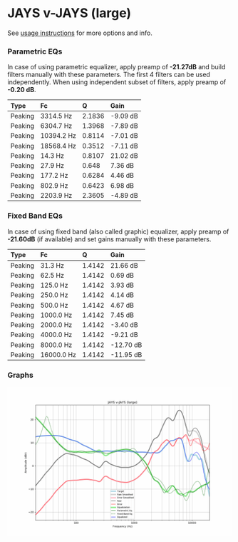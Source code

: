 # JAYS v-JAYS (large)
See [usage instructions](https://github.com/jaakkopasanen/AutoEq#usage) for more options and info.

### Parametric EQs
In case of using parametric equalizer, apply preamp of **-21.27dB** and build filters manually
with these parameters. The first 4 filters can be used independently.
When using independent subset of filters, apply preamp of **-0.20 dB**.

| Type    | Fc         |      Q | Gain     |
|:--------|:-----------|:-------|:---------|
| Peaking | 3314.5 Hz  | 2.1836 | -9.09 dB |
| Peaking | 6304.7 Hz  | 1.3968 | -7.89 dB |
| Peaking | 10394.2 Hz | 0.8114 | -7.01 dB |
| Peaking | 18568.4 Hz | 0.3512 | -7.11 dB |
| Peaking | 14.3 Hz    | 0.8107 | 21.02 dB |
| Peaking | 27.9 Hz    | 0.648  | 7.36 dB  |
| Peaking | 177.2 Hz   | 0.6284 | 4.46 dB  |
| Peaking | 802.9 Hz   | 0.6423 | 6.98 dB  |
| Peaking | 2203.9 Hz  | 2.3605 | -4.89 dB |

### Fixed Band EQs
In case of using fixed band (also called graphic) equalizer, apply preamp of **-21.60dB**
(if available) and set gains manually with these parameters.

| Type    | Fc         |      Q | Gain      |
|:--------|:-----------|:-------|:----------|
| Peaking | 31.3 Hz    | 1.4142 | 21.66 dB  |
| Peaking | 62.5 Hz    | 1.4142 | 0.69 dB   |
| Peaking | 125.0 Hz   | 1.4142 | 3.93 dB   |
| Peaking | 250.0 Hz   | 1.4142 | 4.14 dB   |
| Peaking | 500.0 Hz   | 1.4142 | 4.67 dB   |
| Peaking | 1000.0 Hz  | 1.4142 | 7.45 dB   |
| Peaking | 2000.0 Hz  | 1.4142 | -3.40 dB  |
| Peaking | 4000.0 Hz  | 1.4142 | -9.21 dB  |
| Peaking | 8000.0 Hz  | 1.4142 | -12.70 dB |
| Peaking | 16000.0 Hz | 1.4142 | -11.95 dB |

### Graphs
![](./JAYS%20v-JAYS%20(large).png)
